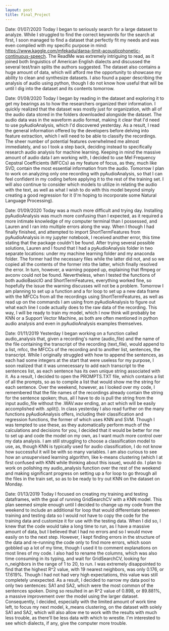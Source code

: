```yaml
---
layout: post
title: Final_Project
---
```

Date: 01/07/2020
Today I began to seriously search for a large dataset to analyze. While I struggled to find the correct keywords for the search at first, I soon managed to find a dataset that perfectly fit my needs and was even compiled with my specific purpose in mind: https://www.kaggle.com/mfekadu/darpa-timit-acousticphonetic-continuous-speech. The ReadMe was extremely intriguing to read, as it joined both linguistics of American English dialects and discussed the several test/train splits the authors suggested. The dataset also contains a huge amount of data, which will afford me the opportunity to showcase my ability to clean and synthesize datasets. I also found a paper describing the analysis of audio using python, though I do not know how useful that will be until I dig into the dataset and its contents tomorrow.

Date: 01/08/2020
Today I began by reading in the dataset and exploring it to get my bearings as to how the researchers organized their information. I quickly realized that the dataset was mostly just for organization, with all of the audio data stored in the folders downloaded alongside the dataset. The audio data was in the waveform audio format, making it clear that I'd need to use pyAudioAnalysis, which I'd discovered yesterday. As a result, I read the general information offered by the developers before delving into feature extraction, which I will need to be able to classify the recordings. The sheer number of potential features overwhelmed me almost immediately, and so I took a step back, deciding instead to specifically research audio analysis for machine learning. Keeping in mind the massive amount of audio data I am working with, I decided to use Mel Frequency Cepstral Coefficients (MFCCs) as my feature of focus, as they, much like SVD, contain the most essential information from the audio. Tomorrow I plan to work on analyzing only one recording with pyAudioAnalysis, so that I can feel confident in my coding before applying it to the rest of the training set. I will also continue to consider which models to utilize in relating the audio with the text, as well as what I wish to do with this model beyond simply creating a good regression for it (I'm hoping to incorporate some Natural Language Processing).

Date: 01/09/2020
Today was a much more difficult and trying day. Installing pyAudioAnalysis was much more confusing than I expected, as it required a more intimate knowledge of my computer terminal than I possessed, and Lauren and I ran into multiple errors along the way. When I though I had finally finished, and attempted to import ShortTermFeatures from pyAudioAnalysis in my jupyter notebook, I received another error, this time stating that the package couldn't be found. After trying several possible solutions, Lauren and I found that I had a pyAudioAnalysis folder in two separate locations: under my machine learning folder and my anaconda folder. The former had the necessary files while the latter did not, and so we copied all the contents of the former into the latter, which finally resolved the error. In turn, however, a warning popped up, explaining that ffmpeg or avconv could not be found. Nevertheless, when I tested the functions of both audioBasicIO and ShortTermFeatures, everything worked fine, so hopefully the issue the warning discusses will not be a problem. Tomorrow I am planning to set up a function and a for loop to set up a new data frame with the MFCCs from all the recordings using ShortTermFeatures, as well as read up on the commands I am using from pyAudioAnalysis to figure out what each line I code actually does to the raw data of the recording. This way, I will be ready to train my model, which I now think will probably be KNN or a Support Vector Machine, as both are often mentioned in python audio analysis and even in pyAudioAnalysis examples themselves.

Date: 01/11/2019
Yesterday I began working on a function called audio_analysis that, given a recording's name (audio_file) and the name of the file containing the transcript of the recording (text_file), would append to a list, mfcc, the MFCCs of the recording and to another list, sentences, the transcript. While I originally struggled with how to append the sentences, as each had some integers at the start that were useless for my purpose, I soon realized that it was unnecessary to add each transcript to the sentences list, as each sentence has its own unique string associated with it. As a result, I decided to open the PROMPTS.TXT file, which contains a list of all the prompts, so as to compile a list that would show me the string for each sentence. Over the weekend, however, as I looked over my code, I remembered that the file names of the recordings already contain the string for the sentence spoken; thus, all I have to do is pull the string from the input audio_file without the .WAV.wav ending, an act which will be easily accomplished with .split(). In class yesterday I also read further on the many functions pyAudioAnalysis offers, including their classification and regression functions, the former of which uses KNN and SVM. Though I was tempted to use these, as they automatically perform much of the calculations and decisions for you, I decided that it would be better for me to set up and code the model on my own, as I want much more control over my data analysis. I am still struggling to choose a classification model to use, as, though KNN is typically used for audio classification, I do not know how successful it will be with so many variables. I am also curious to see how an unsupervised learning algorithm, like k-means clustering (which I at first confused with KNN while thinking about this issue), would do. I plan to work on polishing my audio_analysis function over the rest of the weekend and making significant progress on setting up a for loop to go through all the files in the train set, so as to be ready to try out KNN on the dataset on Monday.

Date: 01/13/2019
Today I focused on creating my training and testing dataframes, with the goal of running GridSearchCV with a KNN model. This plan seemed simple enough until I decided to change up my code from the weekend to include an additional for loop that would differentiate between training and testing data so I would not have to copy the code for the training data and customize it for use with the testing data. When I did so, I knew that the code would take a long time to run, as I have a massive amount of data, but I believed that I had no errors and so I would move easily on to the next step. However, I kept finding errors in the structure of the data and re-running the code only to find more errors, which soon gobbled up a lot of my time, though I used it to comment explanations on most lines of my code. I also had to rename the columns, which was also time consuming in its typing, and wait for GridSearchCV, looking for n_neighbors in the range of 1 to 20, to run. I was extremely disappointed to find that the highest R^2 value, with 19 nearest neighbors, was only 0.176, or 17.619%. Though I had not had very high expectations, this  value was still completely unexpected. As a result, I decided to narrow my data pool to only two sentences: SA1 and SA2, which were the most common of the sentences spoken. Doing so resulted in an R^2 value of 0.898, or 89.881%, a massive improvement over the model using the larger dataset. Consequently, I decided, especially with the limited amount of work time left, to focus my next model, k_means clustering, on the dataset with solely SA1 and SA2, which will also allow me to work with the results with much less trouble, as there'll be less data with which to wrestle. I'm interested to see which dialects, if any, give the computer more trouble.